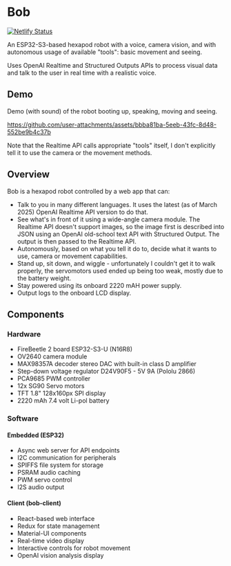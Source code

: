 # Bob

[![Netlify Status](https://api.netlify.com/api/v1/badges/064eb119-d22e-4a70-9b0b-50c7c18712ab/deploy-status)](https://app.netlify.com/sites/bob-client/deploys)

An ESP32-S3-based hexapod robot with a voice, camera vision, and with autonomous usage of available "tools": basic movement and seeing.

Uses OpenAI Realtime and Structured Outputs APIs to process visual data and talk to the user in real time with a realistic voice.

## Demo

Demo (with sound) of the robot booting up, speaking, moving and seeing.

https://github.com/user-attachments/assets/bbba81ba-5eeb-43fc-8d48-552be9b4c37b

Note that the Realtime API calls appropriate "tools" itself, I don't explicitly tell it to use the camera or the movement methods.

## Overview

Bob is a hexapod robot controlled by a web app that can:
- Talk to you in many different languages. It uses the latest (as of March 2025) OpenAI Realtime API version to do that.
- See what's in front of it using a wide-angle camera module. The Realtime API doesn't support images, so the image first is described into JSON using an OpenAI old-school text API with Structured Output. The output is then passed to the Realtime API.
- Autonomously, based on what you tell it do to, decide what it wants to use, camera or movement capabilities.
- Stand up, sit down, and wiggle - unfortunately I couldn't get it to walk properly, the servomotors used ended up being too weak, mostly due to the battery weight.
- Stay powered using its onboard 2220 mAH power supply.
- Output logs to the onboard LCD display.

## Components

### Hardware

- FireBeetle 2 board ESP32-S3-U (N16R8)
- OV2640 camera module
- MAX98357A decoder stereo DAC with built-in class D amplifier
- Step-down voltage regulator D24V90F5 - 5V 9A (Pololu 2866)
- PCA9685 PWM controller
- 12x SG90 Servo motors
- TFT 1.8" 128x160px SPI display
- 2220 mAh 7.4 volt Li-pol battery

### Software

#### Embedded (ESP32)

- Async web server for API endpoints
- I2C communication for peripherals
- SPIFFS file system for storage
- PSRAM audio caching
- PWM servo control
- I2S audio output

#### Client (bob-client)

- React-based web interface
- Redux for state management
- Material-UI components
- Real-time video display
- Interactive controls for robot movement
- OpenAI vision analysis display
